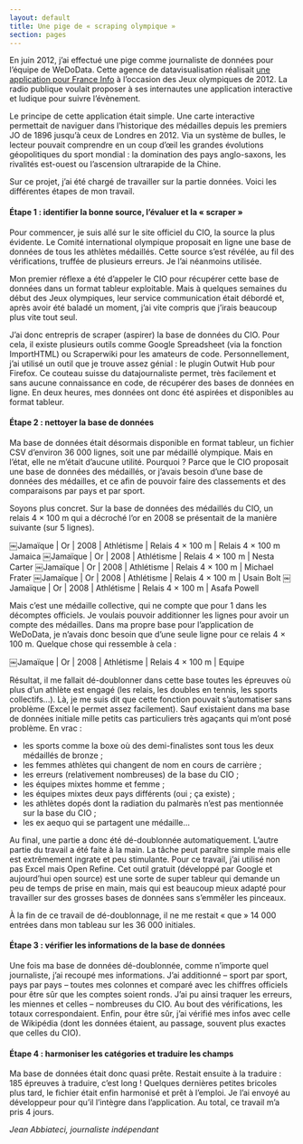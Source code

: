 ```yaml
---
layout: default
title: Une pige de « scraping olympique »
section: pages
---
```


En juin 2012, j’ai effectué une pige comme journaliste de données pour l’équipe de WeDoData. Cette agence de datavisualisation réalisait [une application pour France Info](http://www.franceinfo.fr/jeux-olympiques/medailles) à l’occasion des Jeux olympiques de 2012. La radio publique voulait proposer à ses internautes une application interactive et ludique pour suivre l’évènement.

Le principe de cette application était simple. Une carte interactive permettait de naviguer dans l’historique des médailles depuis les premiers JO de 1896 jusqu’à ceux de Londres en 2012. Via un système de bulles, le lecteur pouvait comprendre en un coup d’œil les grandes évolutions géopolitiques du sport mondial : la domination des pays anglo-saxons, les rivalités est-ouest ou l’ascension ultrarapide de la Chine.

Sur ce projet, j’ai été chargé de travailler sur la partie données. Voici les différentes étapes de mon travail.

#### Étape 1 : identifier la bonne source, l’évaluer et la « scraper »

Pour commencer, je suis allé sur le site officiel du CIO, la source la plus évidente. Le Comité international olympique proposait en ligne une base de données de tous les athlètes médaillés. Cette source s’est révélée, au fil des vérifications, truffée de plusieurs erreurs. Je l’ai néanmoins utilisée.

Mon premier réflexe a été d’appeler le CIO pour récupérer cette base de données dans un format tableur exploitable. Mais à quelques semaines du début des Jeux olympiques, leur service communication était débordé et, après avoir été baladé un moment, j’ai vite compris que j’irais beaucoup plus vite tout seul.

J’ai donc entrepris de scraper (aspirer) la base de données du CIO. Pour cela, il existe plusieurs outils comme Google Spreadsheet (via la fonction ImportHTML) ou Scraperwiki pour les amateurs de code. Personnellement, j’ai utilisé un outil que je trouve assez génial : le plugin Outwit Hub pour Firefox. Ce couteau suisse du datajournaliste permet, très facilement et sans aucune connaissance en code, de récupérer des bases de données en ligne. En deux heures, mes données ont donc été aspirées et disponibles au format tableur.

#### Étape 2 : nettoyer la base de données

Ma base de données était désormais disponible en format tableur, un fichier CSV d’environ 36 000 lignes, soit une par médaillé olympique. Mais en l’état, elle ne m’était d’aucune utilité. Pourquoi ? Parce que le CIO proposait une base de données des médaillés, or j’avais besoin d’une base de données des médailles, et ce afin de pouvoir faire des classements et des comparaisons par pays et par sport.

Soyons plus concret. Sur la base de données des médaillés du CIO, un relais 4 × 100 m qui a décroché l’or en 2008 se présentait de la manière suivante (sur 5 lignes).

￼Jamaïque | Or | 2008 | Athlétisme | Relais 4 × 100 m | Relais 4 × 100 m Jamaica
￼Jamaïque | Or | 2008 | Athlétisme | Relais 4 × 100 m | Nesta Carter
￼Jamaïque | Or | 2008 | Athlétisme | Relais 4 × 100 m | Michael Frater
￼Jamaïque | Or | 2008 | Athlétisme | Relais 4 × 100 m | Usain Bolt
￼Jamaïque | Or | 2008 | Athlétisme | Relais 4 × 100 m | Asafa Powell

Mais c’est une médaille collective, qui ne compte que pour 1 dans les décomptes officiels. Je voulais pouvoir additionner les lignes pour avoir un compte des médailles. Dans ma propre base pour l’application de WeDoData, je n’avais donc besoin que d’une seule ligne pour ce relais 4 × 100 m. Quelque chose qui ressemble à cela :

￼Jamaïque | Or | 2008 | Athlétisme | Relais 4 × 100 m | Equipe

Résultat, il me fallait dé-doublonner dans cette base toutes les épreuves où plus d’un athlète est engagé (les relais, les doubles en tennis, les sports collectifs...). Là, je me suis dit que cette fonction pouvait s’automatiser sans problème (Excel le permet assez facilement). Sauf existaient dans ma base de données initiale mille petits cas particuliers très agaçants qui m’ont posé problème. En vrac :

* les sports comme la boxe où des demi-finalistes sont tous les deux médaillés de bronze ;
* les femmes athlètes qui changent de nom en cours de carrière ;
* les erreurs (relativement nombreuses) de la base du CIO ;
* les équipes mixtes homme et femme ;
* les équipes mixtes deux pays différents (oui ; ça existe) ;
* les athlètes dopés dont la radiation du palmarès n’est pas mentionnée sur la base du
CIO ;
* les ex aequo qui se partagent une médaille...

Au final, une partie a donc été dé-doublonnée automatiquement. L’autre partie du travail a été faite à la main. La tâche peut paraître simple mais elle est extrêmement ingrate et peu stimulante. Pour ce travail, j’ai utilisé non pas Excel mais Open Refine. Cet outil gratuit (développé par Google et aujourd’hui open source) est une sorte de super tableur qui demande un peu de temps de prise en main, mais qui est beaucoup mieux adapté pour travailler sur des grosses bases de données sans s’emmêler les pinceaux.

À la fin de ce travail de dé-doublonnage, il ne me restait « que » 14 000 entrées dans mon tableau sur les 36 000 initiales.

#### Étape 3 : vérifier les informations de la base de données

Une fois ma base de données dé-doublonnée, comme n’importe quel journaliste, j’ai recoupé mes informations. J’ai additionné – sport par sport, pays par pays – toutes mes colonnes et comparé avec les chiffres officiels pour être sûr que les comptes soient ronds. J’ai pu ainsi traquer les erreurs, les miennes et celles – nombreuses du CIO. Au bout des vérifications, les totaux correspondaient. Enfin, pour être sûr, j’ai vérifié mes infos avec celle de Wikipédia (dont les données étaient, au passage, souvent plus exactes que celles du CIO).

#### Étape 4 : harmoniser les catégories et traduire les champs

Ma base de données était donc quasi prête. Restait ensuite à la traduire : 185 épreuves à traduire, c’est long ! Quelques dernières petites bricoles plus tard, le fichier était enfin harmonisé et prêt à l’emploi. Je l’ai envoyé au développeur pour qu’il l’intègre dans l’application. Au total, ce travail m’a pris 4 jours.

_Jean Abbiateci, journaliste indépendant_

